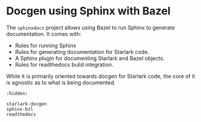 # Docgen using Sphinx with Bazel

The `sphinxdocs` project allows using Bazel to run Sphinx to generate
documentation. It comes with:

* Rules for running Sphinx
* Rules for generating documentation for Starlark code.
* A Sphinx plugin for documenting Starlark and Bazel objects.
* Rules for readthedocs build integration.

While it is primarily oriented towards docgen for Starlark code, the core of it
is agnostic as to what is being documented.


```{toctree}
:hidden:

starlark-docgen
sphinx-bzl
readthedocs
```
